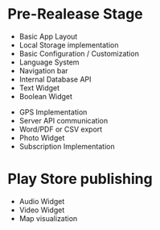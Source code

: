 # Pre-Realease Stage
+ Basic App Layout
+ Local Storage implementation
+ Basic Configuration / Customization
+ Language System
+ Navigation bar
+ Internal Database API
+ Text Widget
+ Boolean Widget
- GPS Implementation
- Server API communication
- Word/PDF or CSV export
- Photo Widget
- Subscription Implementation

# Play Store publishing
- Audio Widget
- Video Widget
- Map visualization